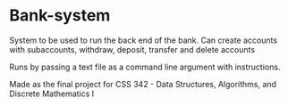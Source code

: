 # Bank-system
System to be used to run the back end of the bank. Can create accounts with subaccounts, withdraw, deposit, transfer and delete accounts

Runs by passing a text file as a command line argument with instructions.

Made as the final project for CSS 342 - Data Structures, Algorithms, and Discrete Mathematics I
